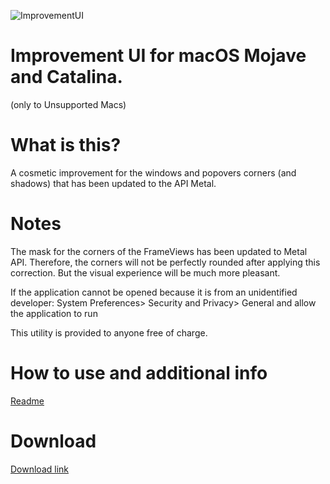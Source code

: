 ![ImprovementUI](banner.png)

# Improvement UI for macOS Mojave and Catalina.
(only to Unsupported Macs)


# What is this?

A cosmetic improvement for the windows and popovers corners (and shadows) that has been updated to the API Metal.  

# Notes

The mask for the corners of the FrameViews has been updated to Metal API. Therefore, the corners will not be perfectly rounded after applying this correction. But the visual experience will be much more pleasant.

If the application cannot be opened because it is from an unidentified developer: System Preferences> Security and Privacy> General and allow the application to run 


This utility is provided to anyone free of charge.

# How to use and additional info
[Readme](https://github.com/fabioiop/ImprovementUI/blob/master/Readme.pdf)


# Download
[Download link](https://github.com/fabioiop/ImprovementUI/releases/)
